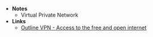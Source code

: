 - **Notes**
	- Virtual Private Network
- **Links**
	- [Outline VPN - Access to the free and open internet](https://getoutline.org/how-it-works/)